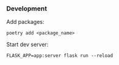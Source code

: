 ### Development

Add packages:

```
poetry add <package_name>
```

Start dev server:

```
FLASK_APP=app:server flask run --reload
```
